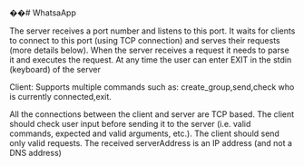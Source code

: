 ��# WhatsaApp

The server receives a port number and listens to this port. It waits for clients to connect to this
port (using TCP connection) and serves their requests (more details below).
When the server receives a request it needs to parse it and executes the request.
At any time the user can enter EXIT in the stdin (keyboard) of the server

Client:
Supports multiple commands such as: create_group,send,check who is currently connected,exit.

All the connections between the client and server are TCP based.
The client should check user input before sending it to the server (i.e. valid commands, expected
and valid arguments, etc.). The client should send only valid requests.
The received serverAddress is an IP address (and not a DNS address)
